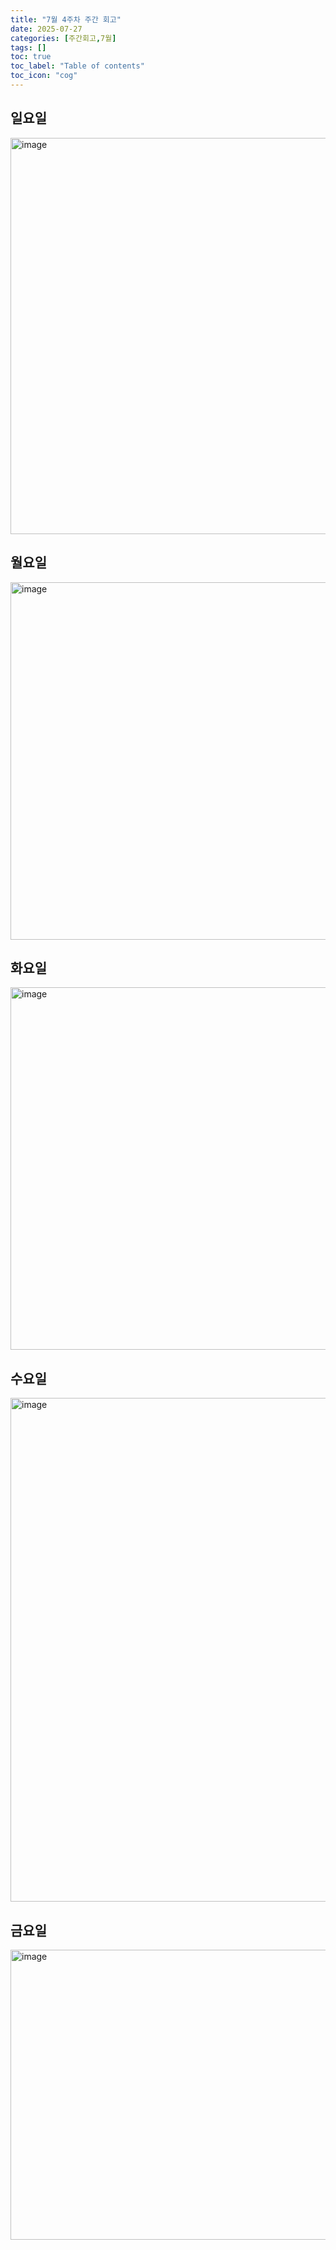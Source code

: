 ```yaml
---
title: "7월 4주차 주간 회고"
date: 2025-07-27
categories: [주간회고,7월]
tags: []
toc: true
toc_label: "Table of contents"
toc_icon: "cog"
---
```


## 일요일
<img width="814" height="634" alt="image" src="https://github.com/user-attachments/assets/520b4fcf-333f-4157-ba69-ac0baef8eb9b" />

## 월요일
<img width="862" height="572" alt="image" src="https://github.com/user-attachments/assets/3fe83f14-10eb-48c8-8c76-b70765967305" />

## 화요일
<img width="822" height="580" alt="image" src="https://github.com/user-attachments/assets/7ceba439-b4ed-4efb-a597-0b45f434a841" />

## 수요일
<img width="652" height="806" alt="image" src="https://github.com/user-attachments/assets/398b9db0-50f5-4d31-86a0-8cd4d4c121d8" />


## 금요일
<img width="828" height="464" alt="image" src="https://github.com/user-attachments/assets/4bb91a43-a516-4c58-834b-eb17c451d5d3" />
